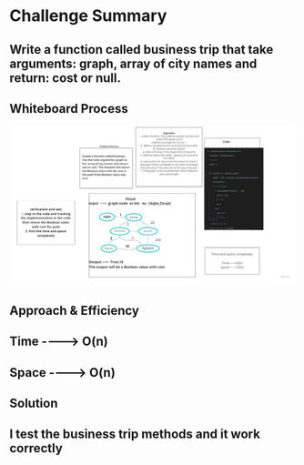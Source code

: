 # Challenge Summary
<!-- Description of the challenge -->
## Write a function called business trip that take arguments: graph, array of city names and return: cost or null.

## Whiteboard Process
<!-- Embedded whiteboard image -->
![image5](graph_business_trip.jpg)
## Approach & Efficiency
<!-- What approach did you take? Why? What is the Big O space/time for this approach? -->
## Time ----> O(n)
## Space ----> O(n)

## Solution
<!-- Show how to run your code, and examples of it in action -->
## I test the business trip  methods  and it work correctly
